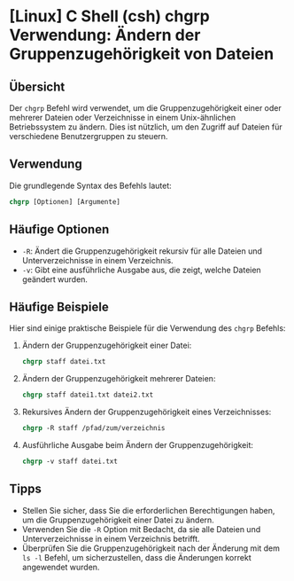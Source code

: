 # [Linux] C Shell (csh) chgrp Verwendung: Ändern der Gruppenzugehörigkeit von Dateien

## Übersicht
Der `chgrp` Befehl wird verwendet, um die Gruppenzugehörigkeit einer oder mehrerer Dateien oder Verzeichnisse in einem Unix-ähnlichen Betriebssystem zu ändern. Dies ist nützlich, um den Zugriff auf Dateien für verschiedene Benutzergruppen zu steuern.

## Verwendung
Die grundlegende Syntax des Befehls lautet:

```csh
chgrp [Optionen] [Argumente]
```

## Häufige Optionen
- `-R`: Ändert die Gruppenzugehörigkeit rekursiv für alle Dateien und Unterverzeichnisse in einem Verzeichnis.
- `-v`: Gibt eine ausführliche Ausgabe aus, die zeigt, welche Dateien geändert wurden.

## Häufige Beispiele
Hier sind einige praktische Beispiele für die Verwendung des `chgrp` Befehls:

1. Ändern der Gruppenzugehörigkeit einer Datei:
   ```csh
   chgrp staff datei.txt
   ```

2. Ändern der Gruppenzugehörigkeit mehrerer Dateien:
   ```csh
   chgrp staff datei1.txt datei2.txt
   ```

3. Rekursives Ändern der Gruppenzugehörigkeit eines Verzeichnisses:
   ```csh
   chgrp -R staff /pfad/zum/verzeichnis
   ```

4. Ausführliche Ausgabe beim Ändern der Gruppenzugehörigkeit:
   ```csh
   chgrp -v staff datei.txt
   ```

## Tipps
- Stellen Sie sicher, dass Sie die erforderlichen Berechtigungen haben, um die Gruppenzugehörigkeit einer Datei zu ändern.
- Verwenden Sie die `-R` Option mit Bedacht, da sie alle Dateien und Unterverzeichnisse in einem Verzeichnis betrifft.
- Überprüfen Sie die Gruppenzugehörigkeit nach der Änderung mit dem `ls -l` Befehl, um sicherzustellen, dass die Änderungen korrekt angewendet wurden.